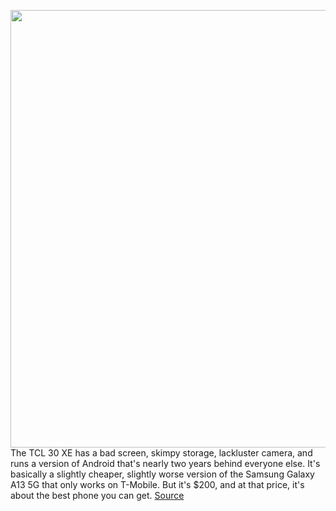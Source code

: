 <img src='https://cdn.vox-cdn.com/thumbor/P6t1BeLXVpQz-tTAJc0_J864W0s=/0x0:2040x1360/1200x675/filters:focal(857x517:1183x843)/cdn.vox-cdn.com/uploads/chorus_image/image/71041049/ajohnson_220628_5322_0001.0.jpg' width='700px' /><br/>
The TCL 30 XE has a bad screen, skimpy storage, lackluster camera, and runs a version of Android that's nearly two years behind everyone else. It's basically a slightly cheaper, slightly worse version of the Samsung Galaxy A13 5G that only works on T-Mobile. But it's $200, and at that price, it's about the best phone you can get.
<a href='https://www.theverge.com/23191918/tcl-30-xe-5g-review-price-screen-battery-camera-specs'> Source <a/>